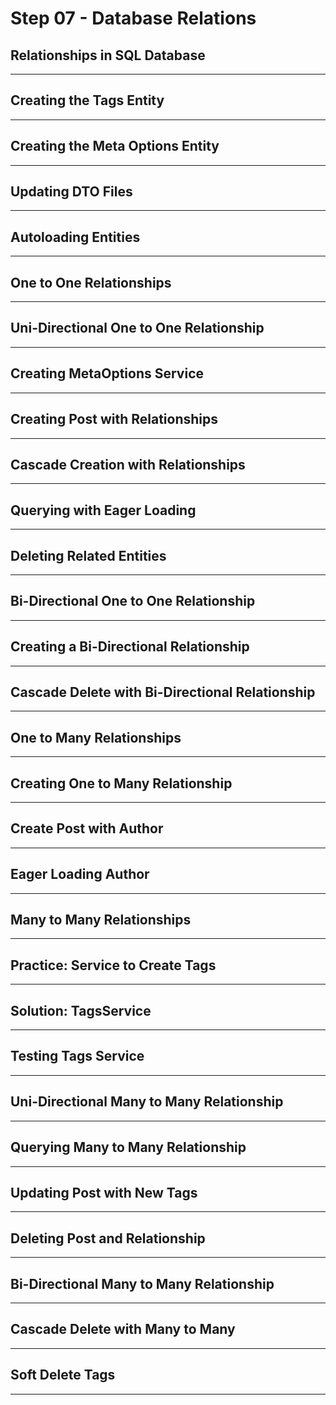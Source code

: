 # Step 07 - Database Relations


## Relationships in SQL Database
---
## Creating the Tags Entity
---
## Creating the Meta Options Entity
---
## Updating DTO Files
---
## Autoloading Entities
---
## One to One Relationships
---
## Uni-Directional One to One Relationship
---
## Creating MetaOptions Service
---
## Creating Post with Relationships
---
## Cascade Creation with Relationships
---
## Querying with Eager Loading
---
## Deleting Related Entities
---
## Bi-Directional One to One Relationship
---
## Creating a Bi-Directional Relationship
---
## Cascade Delete with Bi-Directional Relationship
---
## One to Many Relationships
---
## Creating One to Many Relationship
---
## Create Post with Author
---
## Eager Loading Author
---
## Many to Many Relationships
---
## Practice: Service to Create Tags
---
## Solution: TagsService
---
## Testing Tags Service
---
## Uni-Directional Many to Many Relationship
---
## Querying Many to Many Relationship
---
## Updating Post with New Tags
---
## Deleting Post and Relationship
---
## Bi-Directional Many to Many Relationship
---
## Cascade Delete with Many to Many
---
## Soft Delete Tags
---